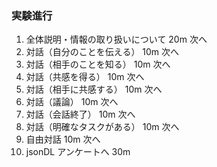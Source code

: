### 実験進行
1. 全体説明・情報の取り扱いについて 20m
次へ
2. 対話（自分のことを伝える） 10m
次へ
3. 対話（相手のことを知る） 10m
次へ
4. 対話（共感を得る） 10m
次へ
5. 対話（相手に共感する） 10m
次へ
6. 対話（議論） 10m
次へ
7. 対話（会話終了） 10m
次へ
8. 対話（明確なタスクがある） 10m
次へ
9. 自由対話 10m
次へ
10. jsonDL
アンケートへ 30m